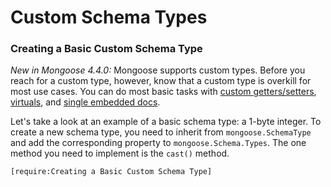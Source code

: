 # Custom Schema Types

### Creating a Basic Custom Schema Type

_New in Mongoose 4.4.0:_ Mongoose supports custom types. Before you
reach for a custom type, however, know that a custom type is overkill
for most use cases. You can do most basic tasks with
[custom getters/setters](http://mongoosejs.com/docs/2.7.x/docs/getters-setters.html),
[virtuals](http://mongoosejs.com/docs/guide.html#virtuals), and
[single embedded docs](http://mongoosejs.com/docs/subdocs.html#single-embedded).

Let's take a look at an example of a basic schema type: a 1-byte integer.
To create a new schema type, you need to inherit from `mongoose.SchemaType`
and add the corresponding property to `mongoose.Schema.Types`. The one
method you need to implement is the `cast()` method.

```acquit
[require:Creating a Basic Custom Schema Type]
```
